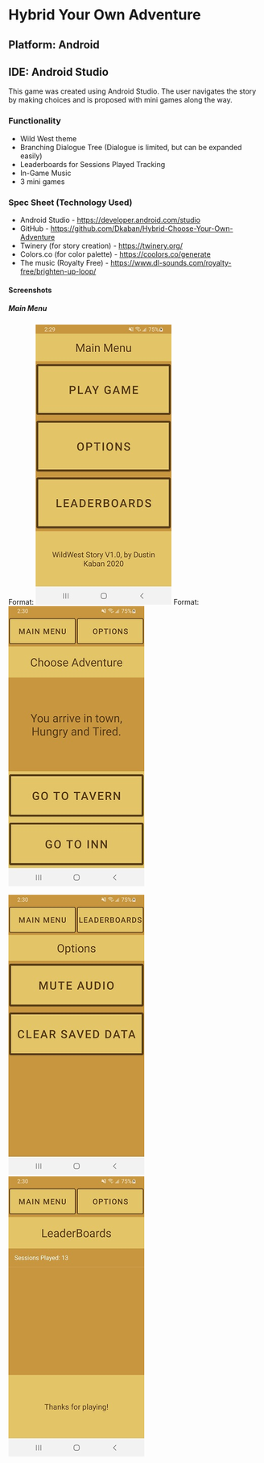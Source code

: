 # Hybrid Your Own Adventure

## Platform: Android
## IDE: Android Studio
This game was created using Android Studio.
The user navigates the story by making choices and is proposed with mini games along the way.

### Functionality
- Wild West theme
- Branching Dialogue Tree (Dialogue is limited, but can be expanded easily)
- Leaderboards for Sessions Played Tracking
- In-Game Music
- 3 mini games

### Spec Sheet (Technology Used)
- Android Studio - https://developer.android.com/studio
- GitHub - https://github.com/Dkaban/Hybrid-Choose-Your-Own-Adventure
- Twinery (for story creation) - https://twinery.org/
- Colors.co (for color palette) - https://coolors.co/generate
- The music (Royalty Free) - https://www.dl-sounds.com/royalty-free/brighten-up-loop/

#### Screenshots
##### Main Menu
Format: ![Main Menu](https://github.com/Dkaban/Hybrid-Choose-Your-Own-Adventure/blob/master/SS1_MainMenu.jpg?raw=true)
Format: ![Gameplay](https://github.com/Dkaban/Hybrid-Choose-Your-Own-Adventure/blob/master/SS2_Gameplay.jpg?raw=true)

![Options](https://github.com/Dkaban/Hybrid-Choose-Your-Own-Adventure/blob/master/SS3_Options.jpg?raw=true)
![LeaderBoard](https://github.com/Dkaban/Hybrid-Choose-Your-Own-Adventure/blob/master/SS4_Leaderboards.jpg?raw=true)
